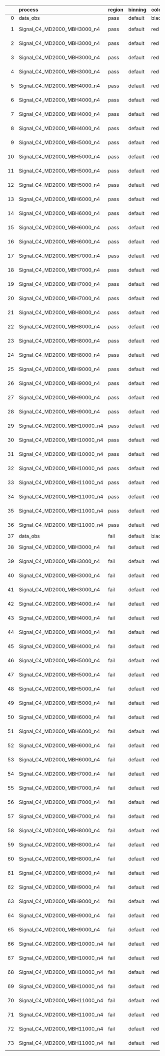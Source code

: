 |    | process                      | region   | binning   | color   | process_type   |   scale | variation   | source_filename                                                       | source_histname    | alias                        | title     |   combine_idx |     lnN |   shapes | syst_type   | direction   | variation_alias   |
|---:|:-----------------------------|:---------|:----------|:--------|:---------------|--------:|:------------|:----------------------------------------------------------------------|:-------------------|:-----------------------------|:----------|--------------:|--------:|---------:|:------------|:------------|:------------------|
|  0 | data_obs                     | pass     | default   | black   | DATA           |       1 | nominal     | ./histograms_for_2DAlphabet_v18//BH_Data.root                         | hpass              | Data                         | Data      |           nan | nan     |      nan | nan         | nan         | nan               |
|  1 | Signal_C4_MD2000_MBH3000_n4  | pass     | default   | red     | SIGNAL         |       1 | lumi        | ./histograms_for_2DAlphabet_v18//BH_Signal_C4_MD2000_MBH3000_n4.root  | hpass              | Signal_C4_MD2000_MBH3000_n4  | BH signal |           nan |   1.016 |      nan | lnN         | nan         | nan               |
|  2 | Signal_C4_MD2000_MBH3000_n4  | pass     | default   | red     | SIGNAL         |       1 | SVM         | ./histograms_for_2DAlphabet_v18//BH_Signal_C4_MD2000_MBH3000_n4.root  | hpass_SVMsyst_up   | Signal_C4_MD2000_MBH3000_n4  | BH signal |           nan | nan     |        1 | shapes      | Up          | SVMsyst           |
|  3 | Signal_C4_MD2000_MBH3000_n4  | pass     | default   | red     | SIGNAL         |       1 | SVM         | ./histograms_for_2DAlphabet_v18//BH_Signal_C4_MD2000_MBH3000_n4.root  | hpass_SVMsyst_down | Signal_C4_MD2000_MBH3000_n4  | BH signal |           nan | nan     |        1 | shapes      | Down        | SVMsyst           |
|  4 | Signal_C4_MD2000_MBH3000_n4  | pass     | default   | red     | SIGNAL         |       1 | nominal     | ./histograms_for_2DAlphabet_v18//BH_Signal_C4_MD2000_MBH3000_n4.root  | hpass              | Signal_C4_MD2000_MBH3000_n4  | BH signal |           nan | nan     |      nan | nan         | nan         | nan               |
|  5 | Signal_C4_MD2000_MBH4000_n4  | pass     | default   | red     | SIGNAL         |       1 | lumi        | ./histograms_for_2DAlphabet_v18//BH_Signal_C4_MD2000_MBH4000_n4.root  | hpass              | Signal_C4_MD2000_MBH4000_n4  | BH signal |           nan |   1.016 |      nan | lnN         | nan         | nan               |
|  6 | Signal_C4_MD2000_MBH4000_n4  | pass     | default   | red     | SIGNAL         |       1 | SVM         | ./histograms_for_2DAlphabet_v18//BH_Signal_C4_MD2000_MBH4000_n4.root  | hpass_SVMsyst_up   | Signal_C4_MD2000_MBH4000_n4  | BH signal |           nan | nan     |        1 | shapes      | Up          | SVMsyst           |
|  7 | Signal_C4_MD2000_MBH4000_n4  | pass     | default   | red     | SIGNAL         |       1 | SVM         | ./histograms_for_2DAlphabet_v18//BH_Signal_C4_MD2000_MBH4000_n4.root  | hpass_SVMsyst_down | Signal_C4_MD2000_MBH4000_n4  | BH signal |           nan | nan     |        1 | shapes      | Down        | SVMsyst           |
|  8 | Signal_C4_MD2000_MBH4000_n4  | pass     | default   | red     | SIGNAL         |       1 | nominal     | ./histograms_for_2DAlphabet_v18//BH_Signal_C4_MD2000_MBH4000_n4.root  | hpass              | Signal_C4_MD2000_MBH4000_n4  | BH signal |           nan | nan     |      nan | nan         | nan         | nan               |
|  9 | Signal_C4_MD2000_MBH5000_n4  | pass     | default   | red     | SIGNAL         |       1 | lumi        | ./histograms_for_2DAlphabet_v18//BH_Signal_C4_MD2000_MBH5000_n4.root  | hpass              | Signal_C4_MD2000_MBH5000_n4  | BH signal |           nan |   1.016 |      nan | lnN         | nan         | nan               |
| 10 | Signal_C4_MD2000_MBH5000_n4  | pass     | default   | red     | SIGNAL         |       1 | SVM         | ./histograms_for_2DAlphabet_v18//BH_Signal_C4_MD2000_MBH5000_n4.root  | hpass_SVMsyst_up   | Signal_C4_MD2000_MBH5000_n4  | BH signal |           nan | nan     |        1 | shapes      | Up          | SVMsyst           |
| 11 | Signal_C4_MD2000_MBH5000_n4  | pass     | default   | red     | SIGNAL         |       1 | SVM         | ./histograms_for_2DAlphabet_v18//BH_Signal_C4_MD2000_MBH5000_n4.root  | hpass_SVMsyst_down | Signal_C4_MD2000_MBH5000_n4  | BH signal |           nan | nan     |        1 | shapes      | Down        | SVMsyst           |
| 12 | Signal_C4_MD2000_MBH5000_n4  | pass     | default   | red     | SIGNAL         |       1 | nominal     | ./histograms_for_2DAlphabet_v18//BH_Signal_C4_MD2000_MBH5000_n4.root  | hpass              | Signal_C4_MD2000_MBH5000_n4  | BH signal |           nan | nan     |      nan | nan         | nan         | nan               |
| 13 | Signal_C4_MD2000_MBH6000_n4  | pass     | default   | red     | SIGNAL         |       1 | lumi        | ./histograms_for_2DAlphabet_v18//BH_Signal_C4_MD2000_MBH6000_n4.root  | hpass              | Signal_C4_MD2000_MBH6000_n4  | BH signal |           nan |   1.016 |      nan | lnN         | nan         | nan               |
| 14 | Signal_C4_MD2000_MBH6000_n4  | pass     | default   | red     | SIGNAL         |       1 | SVM         | ./histograms_for_2DAlphabet_v18//BH_Signal_C4_MD2000_MBH6000_n4.root  | hpass_SVMsyst_up   | Signal_C4_MD2000_MBH6000_n4  | BH signal |           nan | nan     |        1 | shapes      | Up          | SVMsyst           |
| 15 | Signal_C4_MD2000_MBH6000_n4  | pass     | default   | red     | SIGNAL         |       1 | SVM         | ./histograms_for_2DAlphabet_v18//BH_Signal_C4_MD2000_MBH6000_n4.root  | hpass_SVMsyst_down | Signal_C4_MD2000_MBH6000_n4  | BH signal |           nan | nan     |        1 | shapes      | Down        | SVMsyst           |
| 16 | Signal_C4_MD2000_MBH6000_n4  | pass     | default   | red     | SIGNAL         |       1 | nominal     | ./histograms_for_2DAlphabet_v18//BH_Signal_C4_MD2000_MBH6000_n4.root  | hpass              | Signal_C4_MD2000_MBH6000_n4  | BH signal |           nan | nan     |      nan | nan         | nan         | nan               |
| 17 | Signal_C4_MD2000_MBH7000_n4  | pass     | default   | red     | SIGNAL         |       1 | lumi        | ./histograms_for_2DAlphabet_v18//BH_Signal_C4_MD2000_MBH7000_n4.root  | hpass              | Signal_C4_MD2000_MBH7000_n4  | BH signal |           nan |   1.016 |      nan | lnN         | nan         | nan               |
| 18 | Signal_C4_MD2000_MBH7000_n4  | pass     | default   | red     | SIGNAL         |       1 | SVM         | ./histograms_for_2DAlphabet_v18//BH_Signal_C4_MD2000_MBH7000_n4.root  | hpass_SVMsyst_up   | Signal_C4_MD2000_MBH7000_n4  | BH signal |           nan | nan     |        1 | shapes      | Up          | SVMsyst           |
| 19 | Signal_C4_MD2000_MBH7000_n4  | pass     | default   | red     | SIGNAL         |       1 | SVM         | ./histograms_for_2DAlphabet_v18//BH_Signal_C4_MD2000_MBH7000_n4.root  | hpass_SVMsyst_down | Signal_C4_MD2000_MBH7000_n4  | BH signal |           nan | nan     |        1 | shapes      | Down        | SVMsyst           |
| 20 | Signal_C4_MD2000_MBH7000_n4  | pass     | default   | red     | SIGNAL         |       1 | nominal     | ./histograms_for_2DAlphabet_v18//BH_Signal_C4_MD2000_MBH7000_n4.root  | hpass              | Signal_C4_MD2000_MBH7000_n4  | BH signal |           nan | nan     |      nan | nan         | nan         | nan               |
| 21 | Signal_C4_MD2000_MBH8000_n4  | pass     | default   | red     | SIGNAL         |       1 | lumi        | ./histograms_for_2DAlphabet_v18//BH_Signal_C4_MD2000_MBH8000_n4.root  | hpass              | Signal_C4_MD2000_MBH8000_n4  | BH signal |           nan |   1.016 |      nan | lnN         | nan         | nan               |
| 22 | Signal_C4_MD2000_MBH8000_n4  | pass     | default   | red     | SIGNAL         |       1 | SVM         | ./histograms_for_2DAlphabet_v18//BH_Signal_C4_MD2000_MBH8000_n4.root  | hpass_SVMsyst_up   | Signal_C4_MD2000_MBH8000_n4  | BH signal |           nan | nan     |        1 | shapes      | Up          | SVMsyst           |
| 23 | Signal_C4_MD2000_MBH8000_n4  | pass     | default   | red     | SIGNAL         |       1 | SVM         | ./histograms_for_2DAlphabet_v18//BH_Signal_C4_MD2000_MBH8000_n4.root  | hpass_SVMsyst_down | Signal_C4_MD2000_MBH8000_n4  | BH signal |           nan | nan     |        1 | shapes      | Down        | SVMsyst           |
| 24 | Signal_C4_MD2000_MBH8000_n4  | pass     | default   | red     | SIGNAL         |       1 | nominal     | ./histograms_for_2DAlphabet_v18//BH_Signal_C4_MD2000_MBH8000_n4.root  | hpass              | Signal_C4_MD2000_MBH8000_n4  | BH signal |           nan | nan     |      nan | nan         | nan         | nan               |
| 25 | Signal_C4_MD2000_MBH9000_n4  | pass     | default   | red     | SIGNAL         |       1 | lumi        | ./histograms_for_2DAlphabet_v18//BH_Signal_C4_MD2000_MBH9000_n4.root  | hpass              | Signal_C4_MD2000_MBH9000_n4  | BH signal |           nan |   1.016 |      nan | lnN         | nan         | nan               |
| 26 | Signal_C4_MD2000_MBH9000_n4  | pass     | default   | red     | SIGNAL         |       1 | SVM         | ./histograms_for_2DAlphabet_v18//BH_Signal_C4_MD2000_MBH9000_n4.root  | hpass_SVMsyst_up   | Signal_C4_MD2000_MBH9000_n4  | BH signal |           nan | nan     |        1 | shapes      | Up          | SVMsyst           |
| 27 | Signal_C4_MD2000_MBH9000_n4  | pass     | default   | red     | SIGNAL         |       1 | SVM         | ./histograms_for_2DAlphabet_v18//BH_Signal_C4_MD2000_MBH9000_n4.root  | hpass_SVMsyst_down | Signal_C4_MD2000_MBH9000_n4  | BH signal |           nan | nan     |        1 | shapes      | Down        | SVMsyst           |
| 28 | Signal_C4_MD2000_MBH9000_n4  | pass     | default   | red     | SIGNAL         |       1 | nominal     | ./histograms_for_2DAlphabet_v18//BH_Signal_C4_MD2000_MBH9000_n4.root  | hpass              | Signal_C4_MD2000_MBH9000_n4  | BH signal |           nan | nan     |      nan | nan         | nan         | nan               |
| 29 | Signal_C4_MD2000_MBH10000_n4 | pass     | default   | red     | SIGNAL         |       1 | lumi        | ./histograms_for_2DAlphabet_v18//BH_Signal_C4_MD2000_MBH10000_n4.root | hpass              | Signal_C4_MD2000_MBH10000_n4 | BH signal |           nan |   1.016 |      nan | lnN         | nan         | nan               |
| 30 | Signal_C4_MD2000_MBH10000_n4 | pass     | default   | red     | SIGNAL         |       1 | SVM         | ./histograms_for_2DAlphabet_v18//BH_Signal_C4_MD2000_MBH10000_n4.root | hpass_SVMsyst_up   | Signal_C4_MD2000_MBH10000_n4 | BH signal |           nan | nan     |        1 | shapes      | Up          | SVMsyst           |
| 31 | Signal_C4_MD2000_MBH10000_n4 | pass     | default   | red     | SIGNAL         |       1 | SVM         | ./histograms_for_2DAlphabet_v18//BH_Signal_C4_MD2000_MBH10000_n4.root | hpass_SVMsyst_down | Signal_C4_MD2000_MBH10000_n4 | BH signal |           nan | nan     |        1 | shapes      | Down        | SVMsyst           |
| 32 | Signal_C4_MD2000_MBH10000_n4 | pass     | default   | red     | SIGNAL         |       1 | nominal     | ./histograms_for_2DAlphabet_v18//BH_Signal_C4_MD2000_MBH10000_n4.root | hpass              | Signal_C4_MD2000_MBH10000_n4 | BH signal |           nan | nan     |      nan | nan         | nan         | nan               |
| 33 | Signal_C4_MD2000_MBH11000_n4 | pass     | default   | red     | SIGNAL         |       1 | lumi        | ./histograms_for_2DAlphabet_v18//BH_Signal_C4_MD2000_MBH11000_n4.root | hpass              | Signal_C4_MD2000_MBH11000_n4 | BH signal |           nan |   1.016 |      nan | lnN         | nan         | nan               |
| 34 | Signal_C4_MD2000_MBH11000_n4 | pass     | default   | red     | SIGNAL         |       1 | SVM         | ./histograms_for_2DAlphabet_v18//BH_Signal_C4_MD2000_MBH11000_n4.root | hpass_SVMsyst_up   | Signal_C4_MD2000_MBH11000_n4 | BH signal |           nan | nan     |        1 | shapes      | Up          | SVMsyst           |
| 35 | Signal_C4_MD2000_MBH11000_n4 | pass     | default   | red     | SIGNAL         |       1 | SVM         | ./histograms_for_2DAlphabet_v18//BH_Signal_C4_MD2000_MBH11000_n4.root | hpass_SVMsyst_down | Signal_C4_MD2000_MBH11000_n4 | BH signal |           nan | nan     |        1 | shapes      | Down        | SVMsyst           |
| 36 | Signal_C4_MD2000_MBH11000_n4 | pass     | default   | red     | SIGNAL         |       1 | nominal     | ./histograms_for_2DAlphabet_v18//BH_Signal_C4_MD2000_MBH11000_n4.root | hpass              | Signal_C4_MD2000_MBH11000_n4 | BH signal |           nan | nan     |      nan | nan         | nan         | nan               |
| 37 | data_obs                     | fail     | default   | black   | DATA           |       1 | nominal     | ./histograms_for_2DAlphabet_v18//BH_Data.root                         | hfail              | Data                         | Data      |           nan | nan     |      nan | nan         | nan         | nan               |
| 38 | Signal_C4_MD2000_MBH3000_n4  | fail     | default   | red     | SIGNAL         |       1 | lumi        | ./histograms_for_2DAlphabet_v18//BH_Signal_C4_MD2000_MBH3000_n4.root  | hfail              | Signal_C4_MD2000_MBH3000_n4  | BH signal |           nan |   1.016 |      nan | lnN         | nan         | nan               |
| 39 | Signal_C4_MD2000_MBH3000_n4  | fail     | default   | red     | SIGNAL         |       1 | SVM         | ./histograms_for_2DAlphabet_v18//BH_Signal_C4_MD2000_MBH3000_n4.root  | hfail_SVMsyst_up   | Signal_C4_MD2000_MBH3000_n4  | BH signal |           nan | nan     |        1 | shapes      | Up          | SVMsyst           |
| 40 | Signal_C4_MD2000_MBH3000_n4  | fail     | default   | red     | SIGNAL         |       1 | SVM         | ./histograms_for_2DAlphabet_v18//BH_Signal_C4_MD2000_MBH3000_n4.root  | hfail_SVMsyst_down | Signal_C4_MD2000_MBH3000_n4  | BH signal |           nan | nan     |        1 | shapes      | Down        | SVMsyst           |
| 41 | Signal_C4_MD2000_MBH3000_n4  | fail     | default   | red     | SIGNAL         |       1 | nominal     | ./histograms_for_2DAlphabet_v18//BH_Signal_C4_MD2000_MBH3000_n4.root  | hfail              | Signal_C4_MD2000_MBH3000_n4  | BH signal |           nan | nan     |      nan | nan         | nan         | nan               |
| 42 | Signal_C4_MD2000_MBH4000_n4  | fail     | default   | red     | SIGNAL         |       1 | lumi        | ./histograms_for_2DAlphabet_v18//BH_Signal_C4_MD2000_MBH4000_n4.root  | hfail              | Signal_C4_MD2000_MBH4000_n4  | BH signal |           nan |   1.016 |      nan | lnN         | nan         | nan               |
| 43 | Signal_C4_MD2000_MBH4000_n4  | fail     | default   | red     | SIGNAL         |       1 | SVM         | ./histograms_for_2DAlphabet_v18//BH_Signal_C4_MD2000_MBH4000_n4.root  | hfail_SVMsyst_up   | Signal_C4_MD2000_MBH4000_n4  | BH signal |           nan | nan     |        1 | shapes      | Up          | SVMsyst           |
| 44 | Signal_C4_MD2000_MBH4000_n4  | fail     | default   | red     | SIGNAL         |       1 | SVM         | ./histograms_for_2DAlphabet_v18//BH_Signal_C4_MD2000_MBH4000_n4.root  | hfail_SVMsyst_down | Signal_C4_MD2000_MBH4000_n4  | BH signal |           nan | nan     |        1 | shapes      | Down        | SVMsyst           |
| 45 | Signal_C4_MD2000_MBH4000_n4  | fail     | default   | red     | SIGNAL         |       1 | nominal     | ./histograms_for_2DAlphabet_v18//BH_Signal_C4_MD2000_MBH4000_n4.root  | hfail              | Signal_C4_MD2000_MBH4000_n4  | BH signal |           nan | nan     |      nan | nan         | nan         | nan               |
| 46 | Signal_C4_MD2000_MBH5000_n4  | fail     | default   | red     | SIGNAL         |       1 | lumi        | ./histograms_for_2DAlphabet_v18//BH_Signal_C4_MD2000_MBH5000_n4.root  | hfail              | Signal_C4_MD2000_MBH5000_n4  | BH signal |           nan |   1.016 |      nan | lnN         | nan         | nan               |
| 47 | Signal_C4_MD2000_MBH5000_n4  | fail     | default   | red     | SIGNAL         |       1 | SVM         | ./histograms_for_2DAlphabet_v18//BH_Signal_C4_MD2000_MBH5000_n4.root  | hfail_SVMsyst_up   | Signal_C4_MD2000_MBH5000_n4  | BH signal |           nan | nan     |        1 | shapes      | Up          | SVMsyst           |
| 48 | Signal_C4_MD2000_MBH5000_n4  | fail     | default   | red     | SIGNAL         |       1 | SVM         | ./histograms_for_2DAlphabet_v18//BH_Signal_C4_MD2000_MBH5000_n4.root  | hfail_SVMsyst_down | Signal_C4_MD2000_MBH5000_n4  | BH signal |           nan | nan     |        1 | shapes      | Down        | SVMsyst           |
| 49 | Signal_C4_MD2000_MBH5000_n4  | fail     | default   | red     | SIGNAL         |       1 | nominal     | ./histograms_for_2DAlphabet_v18//BH_Signal_C4_MD2000_MBH5000_n4.root  | hfail              | Signal_C4_MD2000_MBH5000_n4  | BH signal |           nan | nan     |      nan | nan         | nan         | nan               |
| 50 | Signal_C4_MD2000_MBH6000_n4  | fail     | default   | red     | SIGNAL         |       1 | lumi        | ./histograms_for_2DAlphabet_v18//BH_Signal_C4_MD2000_MBH6000_n4.root  | hfail              | Signal_C4_MD2000_MBH6000_n4  | BH signal |           nan |   1.016 |      nan | lnN         | nan         | nan               |
| 51 | Signal_C4_MD2000_MBH6000_n4  | fail     | default   | red     | SIGNAL         |       1 | SVM         | ./histograms_for_2DAlphabet_v18//BH_Signal_C4_MD2000_MBH6000_n4.root  | hfail_SVMsyst_up   | Signal_C4_MD2000_MBH6000_n4  | BH signal |           nan | nan     |        1 | shapes      | Up          | SVMsyst           |
| 52 | Signal_C4_MD2000_MBH6000_n4  | fail     | default   | red     | SIGNAL         |       1 | SVM         | ./histograms_for_2DAlphabet_v18//BH_Signal_C4_MD2000_MBH6000_n4.root  | hfail_SVMsyst_down | Signal_C4_MD2000_MBH6000_n4  | BH signal |           nan | nan     |        1 | shapes      | Down        | SVMsyst           |
| 53 | Signal_C4_MD2000_MBH6000_n4  | fail     | default   | red     | SIGNAL         |       1 | nominal     | ./histograms_for_2DAlphabet_v18//BH_Signal_C4_MD2000_MBH6000_n4.root  | hfail              | Signal_C4_MD2000_MBH6000_n4  | BH signal |           nan | nan     |      nan | nan         | nan         | nan               |
| 54 | Signal_C4_MD2000_MBH7000_n4  | fail     | default   | red     | SIGNAL         |       1 | lumi        | ./histograms_for_2DAlphabet_v18//BH_Signal_C4_MD2000_MBH7000_n4.root  | hfail              | Signal_C4_MD2000_MBH7000_n4  | BH signal |           nan |   1.016 |      nan | lnN         | nan         | nan               |
| 55 | Signal_C4_MD2000_MBH7000_n4  | fail     | default   | red     | SIGNAL         |       1 | SVM         | ./histograms_for_2DAlphabet_v18//BH_Signal_C4_MD2000_MBH7000_n4.root  | hfail_SVMsyst_up   | Signal_C4_MD2000_MBH7000_n4  | BH signal |           nan | nan     |        1 | shapes      | Up          | SVMsyst           |
| 56 | Signal_C4_MD2000_MBH7000_n4  | fail     | default   | red     | SIGNAL         |       1 | SVM         | ./histograms_for_2DAlphabet_v18//BH_Signal_C4_MD2000_MBH7000_n4.root  | hfail_SVMsyst_down | Signal_C4_MD2000_MBH7000_n4  | BH signal |           nan | nan     |        1 | shapes      | Down        | SVMsyst           |
| 57 | Signal_C4_MD2000_MBH7000_n4  | fail     | default   | red     | SIGNAL         |       1 | nominal     | ./histograms_for_2DAlphabet_v18//BH_Signal_C4_MD2000_MBH7000_n4.root  | hfail              | Signal_C4_MD2000_MBH7000_n4  | BH signal |           nan | nan     |      nan | nan         | nan         | nan               |
| 58 | Signal_C4_MD2000_MBH8000_n4  | fail     | default   | red     | SIGNAL         |       1 | lumi        | ./histograms_for_2DAlphabet_v18//BH_Signal_C4_MD2000_MBH8000_n4.root  | hfail              | Signal_C4_MD2000_MBH8000_n4  | BH signal |           nan |   1.016 |      nan | lnN         | nan         | nan               |
| 59 | Signal_C4_MD2000_MBH8000_n4  | fail     | default   | red     | SIGNAL         |       1 | SVM         | ./histograms_for_2DAlphabet_v18//BH_Signal_C4_MD2000_MBH8000_n4.root  | hfail_SVMsyst_up   | Signal_C4_MD2000_MBH8000_n4  | BH signal |           nan | nan     |        1 | shapes      | Up          | SVMsyst           |
| 60 | Signal_C4_MD2000_MBH8000_n4  | fail     | default   | red     | SIGNAL         |       1 | SVM         | ./histograms_for_2DAlphabet_v18//BH_Signal_C4_MD2000_MBH8000_n4.root  | hfail_SVMsyst_down | Signal_C4_MD2000_MBH8000_n4  | BH signal |           nan | nan     |        1 | shapes      | Down        | SVMsyst           |
| 61 | Signal_C4_MD2000_MBH8000_n4  | fail     | default   | red     | SIGNAL         |       1 | nominal     | ./histograms_for_2DAlphabet_v18//BH_Signal_C4_MD2000_MBH8000_n4.root  | hfail              | Signal_C4_MD2000_MBH8000_n4  | BH signal |           nan | nan     |      nan | nan         | nan         | nan               |
| 62 | Signal_C4_MD2000_MBH9000_n4  | fail     | default   | red     | SIGNAL         |       1 | lumi        | ./histograms_for_2DAlphabet_v18//BH_Signal_C4_MD2000_MBH9000_n4.root  | hfail              | Signal_C4_MD2000_MBH9000_n4  | BH signal |           nan |   1.016 |      nan | lnN         | nan         | nan               |
| 63 | Signal_C4_MD2000_MBH9000_n4  | fail     | default   | red     | SIGNAL         |       1 | SVM         | ./histograms_for_2DAlphabet_v18//BH_Signal_C4_MD2000_MBH9000_n4.root  | hfail_SVMsyst_up   | Signal_C4_MD2000_MBH9000_n4  | BH signal |           nan | nan     |        1 | shapes      | Up          | SVMsyst           |
| 64 | Signal_C4_MD2000_MBH9000_n4  | fail     | default   | red     | SIGNAL         |       1 | SVM         | ./histograms_for_2DAlphabet_v18//BH_Signal_C4_MD2000_MBH9000_n4.root  | hfail_SVMsyst_down | Signal_C4_MD2000_MBH9000_n4  | BH signal |           nan | nan     |        1 | shapes      | Down        | SVMsyst           |
| 65 | Signal_C4_MD2000_MBH9000_n4  | fail     | default   | red     | SIGNAL         |       1 | nominal     | ./histograms_for_2DAlphabet_v18//BH_Signal_C4_MD2000_MBH9000_n4.root  | hfail              | Signal_C4_MD2000_MBH9000_n4  | BH signal |           nan | nan     |      nan | nan         | nan         | nan               |
| 66 | Signal_C4_MD2000_MBH10000_n4 | fail     | default   | red     | SIGNAL         |       1 | lumi        | ./histograms_for_2DAlphabet_v18//BH_Signal_C4_MD2000_MBH10000_n4.root | hfail              | Signal_C4_MD2000_MBH10000_n4 | BH signal |           nan |   1.016 |      nan | lnN         | nan         | nan               |
| 67 | Signal_C4_MD2000_MBH10000_n4 | fail     | default   | red     | SIGNAL         |       1 | SVM         | ./histograms_for_2DAlphabet_v18//BH_Signal_C4_MD2000_MBH10000_n4.root | hfail_SVMsyst_up   | Signal_C4_MD2000_MBH10000_n4 | BH signal |           nan | nan     |        1 | shapes      | Up          | SVMsyst           |
| 68 | Signal_C4_MD2000_MBH10000_n4 | fail     | default   | red     | SIGNAL         |       1 | SVM         | ./histograms_for_2DAlphabet_v18//BH_Signal_C4_MD2000_MBH10000_n4.root | hfail_SVMsyst_down | Signal_C4_MD2000_MBH10000_n4 | BH signal |           nan | nan     |        1 | shapes      | Down        | SVMsyst           |
| 69 | Signal_C4_MD2000_MBH10000_n4 | fail     | default   | red     | SIGNAL         |       1 | nominal     | ./histograms_for_2DAlphabet_v18//BH_Signal_C4_MD2000_MBH10000_n4.root | hfail              | Signal_C4_MD2000_MBH10000_n4 | BH signal |           nan | nan     |      nan | nan         | nan         | nan               |
| 70 | Signal_C4_MD2000_MBH11000_n4 | fail     | default   | red     | SIGNAL         |       1 | lumi        | ./histograms_for_2DAlphabet_v18//BH_Signal_C4_MD2000_MBH11000_n4.root | hfail              | Signal_C4_MD2000_MBH11000_n4 | BH signal |           nan |   1.016 |      nan | lnN         | nan         | nan               |
| 71 | Signal_C4_MD2000_MBH11000_n4 | fail     | default   | red     | SIGNAL         |       1 | SVM         | ./histograms_for_2DAlphabet_v18//BH_Signal_C4_MD2000_MBH11000_n4.root | hfail_SVMsyst_up   | Signal_C4_MD2000_MBH11000_n4 | BH signal |           nan | nan     |        1 | shapes      | Up          | SVMsyst           |
| 72 | Signal_C4_MD2000_MBH11000_n4 | fail     | default   | red     | SIGNAL         |       1 | SVM         | ./histograms_for_2DAlphabet_v18//BH_Signal_C4_MD2000_MBH11000_n4.root | hfail_SVMsyst_down | Signal_C4_MD2000_MBH11000_n4 | BH signal |           nan | nan     |        1 | shapes      | Down        | SVMsyst           |
| 73 | Signal_C4_MD2000_MBH11000_n4 | fail     | default   | red     | SIGNAL         |       1 | nominal     | ./histograms_for_2DAlphabet_v18//BH_Signal_C4_MD2000_MBH11000_n4.root | hfail              | Signal_C4_MD2000_MBH11000_n4 | BH signal |           nan | nan     |      nan | nan         | nan         | nan               |